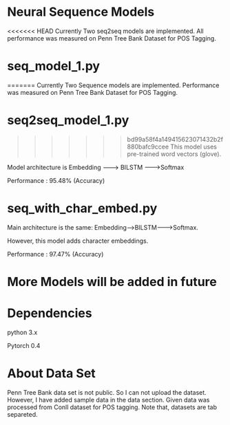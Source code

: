 # Neural Sequence Models
 
<<<<<<< HEAD
Currently Two seq2seq models are implemented. All performance was measured on Penn Tree Bank Dataset for POS Tagging.
# seq_model_1.py
=======
Currently Two Sequence models are implemented. Performance was measured on Penn Tree Bank Dataset for POS Tagging.
# seq2seq_model_1.py
>>>>>>> bd99a58f4a149415623071432b2f880bafc9ccee
This model uses pre-trained word vectors (glove).

Model architecture is Embedding ---> BILSTM --->Softmax

Performance : 95.48% (Accuracy)
# seq_with_char_embed.py
Main architecture is the same: Embedding-->BILSTM--->Softmax.

However, this model adds character embeddings.

Performance : 97.47% (Accuracy)
# More Models will be added in future

# Dependencies
python 3.x

Pytorch 0.4
# About Data Set
Penn Tree Bank data set is not public. So I can not upload the dataset. However, I have added sample data in the data section. Given data was processed from Conll dataset for POS tagging. Note that, datasets are tab separeted.
